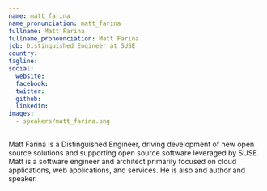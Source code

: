 ```yaml
---
name: matt_farina
name_pronunciation: matt_farina
fullname: Matt Farina 
fullname_pronounciation: Matt Farina 
job: Distinguished Engineer at SUSE
country: 
tagline: 
social:
  website: 
  facebook:
  twitter:
  github: 
  linkedin: 
images:
  - speakers/matt_farina.png
---
```


Matt Farina is a Distinguished Engineer, driving development of new open source solutions and supporting open source software leveraged by SUSE. Matt is a software engineer and architect primarily focused on cloud applications, web applications, and services. He is also and author and speaker.